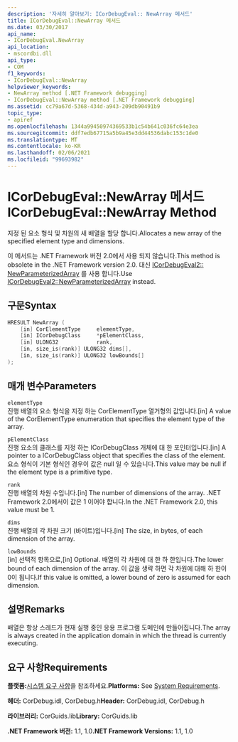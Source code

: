 ```yaml
---
description: '자세히 알아보기: ICorDebugEval:: NewArray 메서드'
title: ICorDebugEval::NewArray 메서드
ms.date: 03/30/2017
api_name:
- ICorDebugEval.NewArray
api_location:
- mscordbi.dll
api_type:
- COM
f1_keywords:
- ICorDebugEval::NewArray
helpviewer_keywords:
- NewArray method [.NET Framework debugging]
- ICorDebugEval::NewArray method [.NET Framework debugging]
ms.assetid: cc79a67d-5368-434d-a943-209db90491b9
topic_type:
- apiref
ms.openlocfilehash: 1344a99450974369533b1c54b641c036fc64e3ea
ms.sourcegitcommit: ddf7edb67715a5b9a45e3dd44536dabc153c1de0
ms.translationtype: MT
ms.contentlocale: ko-KR
ms.lasthandoff: 02/06/2021
ms.locfileid: "99693982"
---
```

# <a name="icordebugevalnewarray-method"></a><span data-ttu-id="e0617-103">ICorDebugEval::NewArray 메서드</span><span class="sxs-lookup"><span data-stu-id="e0617-103">ICorDebugEval::NewArray Method</span></span>

<span data-ttu-id="e0617-104">지정 된 요소 형식 및 차원의 새 배열을 할당 합니다.</span><span class="sxs-lookup"><span data-stu-id="e0617-104">Allocates a new array of the specified element type and dimensions.</span></span>  
  
 <span data-ttu-id="e0617-105">이 메서드는 .NET Framework 버전 2.0에서 사용 되지 않습니다.</span><span class="sxs-lookup"><span data-stu-id="e0617-105">This method is obsolete in the .NET Framework version 2.0.</span></span> <span data-ttu-id="e0617-106">대신 [ICorDebugEval2:: NewParameterizedArray](icordebugeval2-newparameterizedarray-method.md) 를 사용 합니다.</span><span class="sxs-lookup"><span data-stu-id="e0617-106">Use [ICorDebugEval2::NewParameterizedArray](icordebugeval2-newparameterizedarray-method.md) instead.</span></span>  
  
## <a name="syntax"></a><span data-ttu-id="e0617-107">구문</span><span class="sxs-lookup"><span data-stu-id="e0617-107">Syntax</span></span>  
  
```cpp  
HRESULT NewArray (  
    [in] CorElementType     elementType,  
    [in] ICorDebugClass     *pElementClass,  
    [in] ULONG32            rank,  
    [in, size_is(rank)] ULONG32 dims[],  
    [in, size_is(rank)] ULONG32 lowBounds[]  
);  
```  
  
## <a name="parameters"></a><span data-ttu-id="e0617-108">매개 변수</span><span class="sxs-lookup"><span data-stu-id="e0617-108">Parameters</span></span>  

 `elementType`  
 <span data-ttu-id="e0617-109">진행 배열의 요소 형식을 지정 하는 CorElementType 열거형의 값입니다.</span><span class="sxs-lookup"><span data-stu-id="e0617-109">[in] A value of the CorElementType enumeration that specifies the element type of the array.</span></span>  
  
 `pElementClass`  
 <span data-ttu-id="e0617-110">진행 요소의 클래스를 지정 하는 ICorDebugClass 개체에 대 한 포인터입니다.</span><span class="sxs-lookup"><span data-stu-id="e0617-110">[in] A pointer to a ICorDebugClass object that specifies the class of the element.</span></span> <span data-ttu-id="e0617-111">요소 형식이 기본 형식인 경우이 값은 null 일 수 있습니다.</span><span class="sxs-lookup"><span data-stu-id="e0617-111">This value may be null if the element type is a primitive type.</span></span>  
  
 `rank`  
 <span data-ttu-id="e0617-112">진행 배열의 차원 수입니다.</span><span class="sxs-lookup"><span data-stu-id="e0617-112">[in] The number of dimensions of the array.</span></span> <span data-ttu-id="e0617-113">.NET Framework 2.0에서이 값은 1 이어야 합니다.</span><span class="sxs-lookup"><span data-stu-id="e0617-113">In the .NET Framework 2.0, this value must be 1.</span></span>  
  
 `dims`  
 <span data-ttu-id="e0617-114">진행 배열의 각 차원 크기 (바이트)입니다.</span><span class="sxs-lookup"><span data-stu-id="e0617-114">[in] The size, in bytes, of each dimension of the array.</span></span>  
  
 `lowBounds`  
 <span data-ttu-id="e0617-115">[in] 선택적 항목으로,</span><span class="sxs-lookup"><span data-stu-id="e0617-115">[in] Optional.</span></span> <span data-ttu-id="e0617-116">배열의 각 차원에 대 한 하 한입니다.</span><span class="sxs-lookup"><span data-stu-id="e0617-116">The lower bound of each dimension of the array.</span></span> <span data-ttu-id="e0617-117">이 값을 생략 하면 각 차원에 대해 하 한이 0이 됩니다.</span><span class="sxs-lookup"><span data-stu-id="e0617-117">If this value is omitted, a lower bound of zero is assumed for each dimension.</span></span>  
  
## <a name="remarks"></a><span data-ttu-id="e0617-118">설명</span><span class="sxs-lookup"><span data-stu-id="e0617-118">Remarks</span></span>  

 <span data-ttu-id="e0617-119">배열은 항상 스레드가 현재 실행 중인 응용 프로그램 도메인에 만들어집니다.</span><span class="sxs-lookup"><span data-stu-id="e0617-119">The array is always created in the application domain in which the thread is currently executing.</span></span>  
  
## <a name="requirements"></a><span data-ttu-id="e0617-120">요구 사항</span><span class="sxs-lookup"><span data-stu-id="e0617-120">Requirements</span></span>  

 <span data-ttu-id="e0617-121">**플랫폼:**[시스템 요구 사항](../../get-started/system-requirements.md)을 참조하세요.</span><span class="sxs-lookup"><span data-stu-id="e0617-121">**Platforms:** See [System Requirements](../../get-started/system-requirements.md).</span></span>  
  
 <span data-ttu-id="e0617-122">**헤더:** CorDebug.idl, CorDebug.h</span><span class="sxs-lookup"><span data-stu-id="e0617-122">**Header:** CorDebug.idl, CorDebug.h</span></span>  
  
 <span data-ttu-id="e0617-123">**라이브러리:** CorGuids.lib</span><span class="sxs-lookup"><span data-stu-id="e0617-123">**Library:** CorGuids.lib</span></span>  
  
 <span data-ttu-id="e0617-124">**.NET Framework 버전:** 1.1, 1.0</span><span class="sxs-lookup"><span data-stu-id="e0617-124">**.NET Framework Versions:** 1.1, 1.0</span></span>
